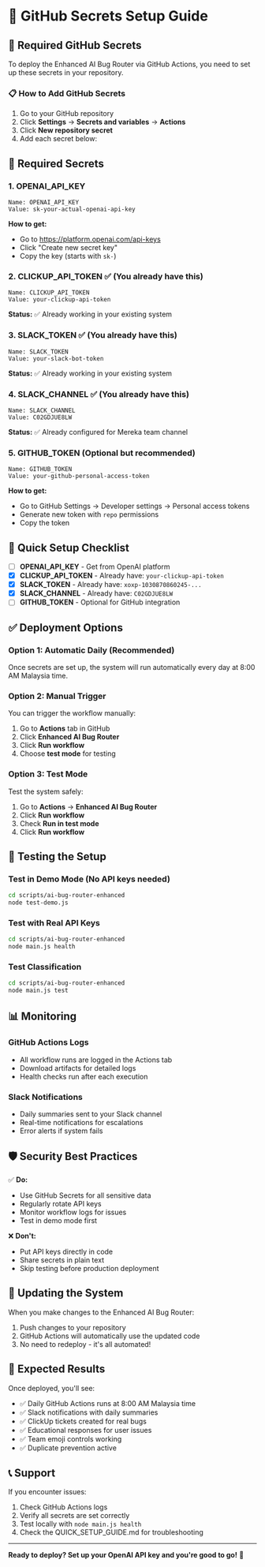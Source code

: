# 🔐 GitHub Secrets Setup Guide

## 🎯 **Required GitHub Secrets**

To deploy the Enhanced AI Bug Router via GitHub Actions, you need to set up these secrets in your repository.

### 📋 **How to Add GitHub Secrets**

1. Go to your GitHub repository
2. Click **Settings** → **Secrets and variables** → **Actions**
3. Click **New repository secret**
4. Add each secret below:

## 🔑 **Required Secrets**

### **1. OPENAI_API_KEY**
```
Name: OPENAI_API_KEY
Value: sk-your-actual-openai-api-key
```
**How to get:**
- Go to https://platform.openai.com/api-keys
- Click "Create new secret key"
- Copy the key (starts with `sk-`)

### **2. CLICKUP_API_TOKEN** ✅ (You already have this)
```
Name: CLICKUP_API_TOKEN
Value: your-clickup-api-token
```
**Status:** ✅ Already working in your existing system

### **3. SLACK_TOKEN** ✅ (You already have this)
```
Name: SLACK_TOKEN
Value: your-slack-bot-token
```
**Status:** ✅ Already working in your existing system

### **4. SLACK_CHANNEL** ✅ (You already have this)
```
Name: SLACK_CHANNEL
Value: C02GDJUE8LW
```
**Status:** ✅ Already configured for Mereka team channel

### **5. GITHUB_TOKEN** (Optional but recommended)
```
Name: GITHUB_TOKEN
Value: your-github-personal-access-token
```
**How to get:**
- Go to GitHub Settings → Developer settings → Personal access tokens
- Generate new token with `repo` permissions
- Copy the token

## 🚀 **Quick Setup Checklist**

- [ ] **OPENAI_API_KEY** - Get from OpenAI platform
- [x] **CLICKUP_API_TOKEN** - Already have: `your-clickup-api-token`
- [x] **SLACK_TOKEN** - Already have: `xoxp-1030870860245-...`
- [x] **SLACK_CHANNEL** - Already have: `C02GDJUE8LW`
- [ ] **GITHUB_TOKEN** - Optional for GitHub integration

## ✅ **Deployment Options**

### **Option 1: Automatic Daily (Recommended)**
Once secrets are set up, the system will run automatically every day at 8:00 AM Malaysia time.

### **Option 2: Manual Trigger**
You can trigger the workflow manually:
1. Go to **Actions** tab in GitHub
2. Click **Enhanced AI Bug Router**
3. Click **Run workflow**
4. Choose **test mode** for testing

### **Option 3: Test Mode**
Test the system safely:
1. Go to **Actions** → **Enhanced AI Bug Router**
2. Click **Run workflow**
3. Check **Run in test mode**
4. Click **Run workflow**

## 🧪 **Testing the Setup**

### **Test in Demo Mode (No API keys needed)**
```bash
cd scripts/ai-bug-router-enhanced
node test-demo.js
```

### **Test with Real API Keys**
```bash
cd scripts/ai-bug-router-enhanced
node main.js health
```

### **Test Classification**
```bash
cd scripts/ai-bug-router-enhanced
node main.js test
```

## 📊 **Monitoring**

### **GitHub Actions Logs**
- All workflow runs are logged in the Actions tab
- Download artifacts for detailed logs
- Health checks run after each execution

### **Slack Notifications**
- Daily summaries sent to your Slack channel
- Real-time notifications for escalations
- Error alerts if system fails

## 🛡️ **Security Best Practices**

✅ **Do:**
- Use GitHub Secrets for all sensitive data
- Regularly rotate API keys
- Monitor workflow logs for issues
- Test in demo mode first

❌ **Don't:**
- Put API keys directly in code
- Share secrets in plain text
- Skip testing before production deployment

## 🔄 **Updating the System**

When you make changes to the Enhanced AI Bug Router:
1. Push changes to your repository
2. GitHub Actions will automatically use the updated code
3. No need to redeploy - it's all automated!

## 🎯 **Expected Results**

Once deployed, you'll see:
- ✅ Daily GitHub Actions runs at 8:00 AM Malaysia time
- ✅ Slack notifications with daily summaries
- ✅ ClickUp tickets created for real bugs
- ✅ Educational responses for user issues
- ✅ Team emoji controls working
- ✅ Duplicate prevention active

## 📞 **Support**

If you encounter issues:
1. Check GitHub Actions logs
2. Verify all secrets are set correctly
3. Test locally with `node main.js health`
4. Check the QUICK_SETUP_GUIDE.md for troubleshooting

---

**Ready to deploy? Set up your OpenAI API key and you're good to go!** 🚀

